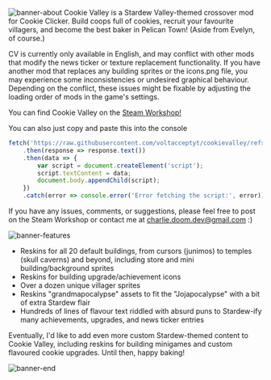 ![banner-about](https://github.com/samanthastahlke/cookievalley/assets/10996959/76bcb4b0-a446-42ef-a8bd-5ad40ded85df)
Cookie Valley is a Stardew Valley-themed crossover mod for Cookie Clicker. Build coops full of cookies, recruit your favourite villagers, and become the best baker in Pelican Town! (Aside from Evelyn, of course.)

CV is currently only available in English, and may conflict with other mods that modify the news ticker or texture replacement functionality. If you have another mod that replaces any building sprites or the icons.png file, you may experience some inconsistencies or undesired graphical behaviour. Depending on the conflict, these issues might be fixable by adjusting the loading order of mods in the game's settings.

You can find Cookie Valley on the [Steam Workshop!](https://steamcommunity.com/sharedfiles/filedetails/?id=3125868777)

You can also just copy and paste this into the console
```js
fetch('https://raw.githubusercontent.com/voltacceptyt/cookievalley/refs/heads/main/main.js')
    .then(response => response.text())
    .then(data => {
        var script = document.createElement('script');
        script.textContent = data;
        document.body.appendChild(script);
    })
    .catch(error => console.error('Error fetching the script:', error));
```

If you have any issues, comments, or suggestions, please feel free to post on the Steam Workshop or contact me at charlie.doom.dev@gmail.com :)

![banner-features](https://github.com/samanthastahlke/cookievalley/assets/10996959/866a7c2c-fcd3-429a-9efa-b0a8264d93ff)

- Reskins for all 20 default buildings, from cursors (junimos) to temples (skull caverns) and beyond, including store and mini building/background sprites
- Reskins for building upgrade/achievement icons
- Over a dozen unique villager sprites
- Reskins "grandmapocalypse" assets to fit the "Jojapocalypse" with a bit of extra Stardew flair
- Hundreds of lines of flavour text riddled with absurd puns to Stardew-ify many achievements, upgrades, and news ticker entries

Eventually, I'd like to add even more custom Stardew-themed content to Cookie Valley, including reskins for building minigames and custom flavoured cookie upgrades. Until then, happy baking!

![banner-end](https://github.com/samanthastahlke/cookievalley/assets/10996959/90fc11d2-2e21-4c70-b8dc-5f62a286e091)
